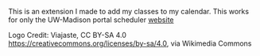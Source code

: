 This is an extension I made to add my classes to my calendar. This works for only the UW-Madison portal scheduler [website](https://mumaaenroll.services.wisc.edu/courses-schedule/)

Logo Credit:
Viajaste, CC BY-SA 4.0 <https://creativecommons.org/licenses/by-sa/4.0>, via Wikimedia Commons